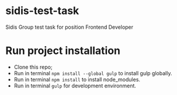 # sidis-test-task
Sidis Group test task for position Frontend Developer

# Run project installation

- Clone this repo;
- Run in terminal `npm install --global gulp` to install gulp globally.
- Run in terminal `npm install` to install node_modules.
- Run in terminal `gulp` for development environment.
